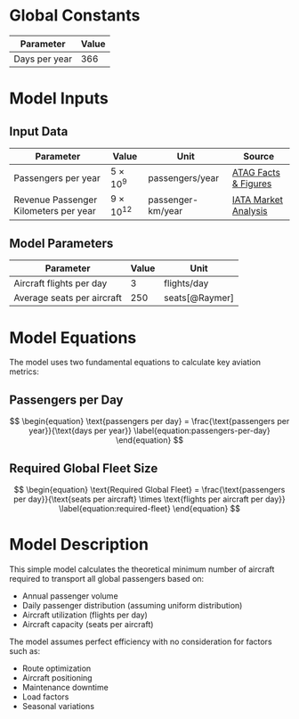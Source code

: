 # Global Constants

| Parameter     | Value |
| ------------- | ----- |
| Days per year | 366   |

# Model Inputs

## Input Data

| Parameter                             | Value              | Unit              | Source                                                                                                                                     |
| ------------------------------------- | ------------------ | ----------------- | ------------------------------------------------------------------------------------------------------------------------------------------ |
| Passengers per year                   | $5 \times 10^9$    | passengers/year   | [ATAG Facts & Figures](https://atag.org/facts-figures)                                                                                     |
| Revenue Passenger Kilometers per year | $9 \times 10^{12}$ | passenger-km/year | [IATA Market Analysis](https://www.iata.org/en/iata-repository/publications/economic-reports/air-passenger-market-analysis-december-2024/) |

## Model Parameters

| Parameter                  | Value | Unit           |
| -------------------------- | ----- | -------------- |
| Aircraft flights per day   | 3     | flights/day    |
| Average seats per aircraft | 250   | seats[@Raymer] |

# Model Equations

The model uses two fundamental equations to calculate key aviation metrics:

## Passengers per Day

$$
\begin{equation}
\text{passengers per day} = \frac{\text{passengers per year}}{\text{days per year}} \label{equation:passengers-per-day}
\end{equation}
$$

## Required Global Fleet Size

$$
\begin{equation}
\text{Required Global Fleet} = \frac{\text{passengers per day}}{\text{seats per aircraft} \times \text{flights per aircraft per day}} \label{equation:required-fleet}
\end{equation}
$$

# Model Description

This simple model calculates the theoretical minimum number of aircraft required to transport all global passengers based on:

- Annual passenger volume
- Daily passenger distribution (assuming uniform distribution)
- Aircraft utilization (flights per day)
- Aircraft capacity (seats per aircraft)

The model assumes perfect efficiency with no consideration for factors such as:

- Route optimization
- Aircraft positioning
- Maintenance downtime
- Load factors
- Seasonal variations
